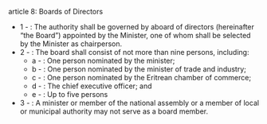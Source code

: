 article 8: Boards of Directors 

<ul>
			<li>1 - : The authority shall be governed by aboard of directors (hereinafter “the Board”) appointed by the Minister, one of whom shall be selected by the Minister as chairperson. <ul>
			</ul></li>			<li>2 - : The board shall consist of not more than nine persons, including: <ul>
						<li>a - : One person nominated by the minister;<ul>
						</ul></li>						<li>b - : One person nominated by the minister of trade and industry; <ul>
						</ul></li>						<li>c - : One person nominated by the Eritrean chamber of commerce; <ul>
						</ul></li>						<li>d - : The chief executive officer; and <ul>
						</ul></li>						<li>e - : Up to five persons<ul>
						</ul></li>			</ul></li>			<li>3 - : A minister or member of the national assembly or a member of local or municipal authority may not serve as a board member. <ul>
			</ul></li></ul>